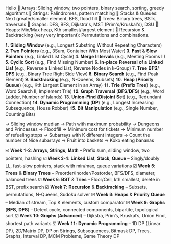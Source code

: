 Hello
🔹 Arrays: Sliding window, two pointers, binary search, sorting, greedy algorithms
🔹 Strings: Palindromes, pattern matching
🔹 Stacks & Queues: Next greater/smaller element, BFS, flood fill
🔹 Trees: Binary trees, BSTs, traversals
🔹 Graphs: DFS, BFS, Dijkstra's, MST (Prim's/Kruskal's), DSU
🔹 Heaps: Min/Max heap, Kth smallest/largest element
🔹 Recursion & Backtracking (very very important): Permutations and combinations.

𝟏. 𝐒𝐥𝐢𝐝𝐢𝐧𝐠 𝐖𝐢𝐧𝐝𝐨𝐰 (e.g., Longest Substring Without Repeating Characters)
𝟐. 𝐓𝐰𝐨 𝐏𝐨𝐢𝐧𝐭𝐞𝐫𝐬 (e.g., 3Sum, Container With Most Water)
𝟑. 𝐅𝐚𝐬𝐭 & 𝐒𝐥𝐨𝐰 𝐏𝐨𝐢𝐧𝐭𝐞𝐫𝐬 (e.g., Linked List Cycle)
𝟒. 𝐌𝐞𝐫𝐠𝐞 𝐈𝐧𝐭𝐞𝐫𝐯𝐚𝐥𝐬 (e.g., Meeting Rooms II)
𝟓. 𝐂𝐲𝐜𝐥𝐢𝐜 𝐒𝐨𝐫𝐭 (e.g., Find Missing Number)
𝟔. 𝐈𝐧-𝐩𝐥𝐚𝐜𝐞 𝐑𝐞𝐯𝐞𝐫𝐬𝐚𝐥 𝐨𝐟 𝐚 𝐋𝐢𝐧𝐤𝐞𝐝 𝐋𝐢𝐬𝐭 (e.g., Reverse a Linked List, Reverse Nodes in k-Group)
𝟕. 𝐓𝐫𝐞𝐞 𝐁𝐅𝐒/𝐃𝐅𝐒 (e.g., Binary Tree Right Side View)
𝟖. 𝐁𝐢𝐧𝐚𝐫𝐲 𝐒𝐞𝐚𝐫𝐜𝐡 (e.g., Find Peak Element)
𝟗. 𝐁𝐚𝐜𝐤𝐭𝐫𝐚𝐜𝐤𝐢𝐧𝐠 (e.g., N-Queens, Subsets)
𝟏𝟎. 𝐇𝐞𝐚𝐩 (𝐏𝐫𝐢𝐨𝐫𝐢𝐭𝐲 𝐐𝐮𝐞𝐮𝐞) (e.g., Kth Largest Element in an Array)
𝟏𝟏. 𝐓𝐫𝐢𝐞 (𝐏𝐫𝐞𝐟𝐢𝐱 𝐓𝐫𝐞𝐞) (e.g., Word Search II, Implement Trie)
𝟏𝟐. 𝐆𝐫𝐚𝐩𝐡 𝐓𝐫𝐚𝐯𝐞𝐫𝐬𝐚𝐥 (𝐁𝐅𝐒/𝐃𝐅𝐒) (e.g., Word Ladder, Number of Islands)
𝟏𝟑. 𝐔𝐧𝐢𝐨𝐧-𝐅𝐢𝐧𝐝 (𝐃𝐢𝐬𝐣𝐨𝐢𝐧𝐭 𝐒𝐞𝐭) (e.g., Redundant Connection)
𝟏𝟒. 𝐃𝐲𝐧𝐚𝐦𝐢𝐜 𝐏𝐫𝐨𝐠𝐫𝐚𝐦𝐦𝐢𝐧𝐠 (𝐃𝐏) (e.g., Longest Increasing Subsequence, House Robber)
𝟏𝟓. 𝐁𝐢𝐭 𝐌𝐚𝐧𝐢𝐩𝐮𝐥𝐚𝐭𝐢𝐨𝐧 (e.g., Single Number, Counting Bits)





→ Sliding window median
→ Path with maximum probability
→ Dungeons and Princesses
→ Floodfill
→ Minimum cost for tickets
→ Minimum number of refueling stops
→ Subarrays with K different integers
→ Count the number of Nice subarrays
→ Fruit into baskets
→ Koko eating bananas






☑️ 𝐖𝐞𝐞𝐤 𝟏-𝟐: 𝐀𝐫𝐫𝐚𝐲𝐬, 𝐒𝐭𝐫𝐢𝐧𝐠𝐬, 𝐌𝐚𝐭𝐡 – Prefix sum, sliding window, two pointers, hashing
☑️ 𝐖𝐞𝐞𝐤 𝟑-𝟒: 𝐋𝐢𝐧𝐤𝐞𝐝 𝐋𝐢𝐬𝐭, 𝐒𝐭𝐚𝐜𝐤, 𝐐𝐮𝐞𝐮𝐞 – Singly/doubly LL, fast-slow pointers, stack with min/max, queue variations
☑️ 𝐖𝐞𝐞𝐤 𝟓: 𝐓𝐫𝐞𝐞𝐬 & 𝐁𝐢𝐧𝐚𝐫𝐲 𝐓𝐫𝐞𝐞𝐬 – Preorder/Inorder/Postorder, BFS/DFS, diameter, balanced trees
☑️ 𝐖𝐞𝐞𝐤 𝟔: 𝐁𝐒𝐓 & 𝐓𝐫𝐢𝐞𝐬 – Floor/Ceil, kth smallest, delete in BST, prefix search
☑️ 𝐖𝐞𝐞𝐤 𝟕: 𝐑𝐞𝐜𝐮𝐫𝐬𝐢𝐨𝐧 & 𝐁𝐚𝐜𝐤𝐭𝐫𝐚𝐜𝐤𝐢𝐧𝐠 – Subsets, permutations, N-Queens, Sudoku solver
☑️ 𝐖𝐞𝐞𝐤 𝟖: 𝐇𝐞𝐚𝐩𝐬 & 𝐏𝐫𝐢𝐨𝐫𝐢𝐭𝐲 𝐐𝐮𝐞𝐮𝐞 – Median of stream, Top K elements, custom comparator
☑️ 𝐖𝐞𝐞𝐤 𝟗: 𝐆𝐫𝐚𝐩𝐡𝐬 (𝐁𝐅𝐒, 𝐃𝐅𝐒) – Detect cycle, connected components, bipartite, topological sort
☑️ 𝐖𝐞𝐞𝐤 𝟏𝟎: 𝐆𝐫𝐚𝐩𝐡𝐬 (𝐀𝐝𝐯𝐚𝐧𝐜𝐞𝐝) – Dijkstra, Prim’s, Kruskal’s, Union Find, shortest path variants
☑️ 𝐖𝐞𝐞𝐤 𝟏𝟏: 𝐃𝐲𝐧𝐚𝐦𝐢𝐜 𝐏𝐫𝐨𝐠𝐫𝐚𝐦𝐦𝐢𝐧𝐠 – 1D DP (Linear DP), 2D/Matrix DP, DP on Strings, Subsequences, Bitmask DP, Trees, Graphs, Interval DP, MCM Problems, Game Theory DP